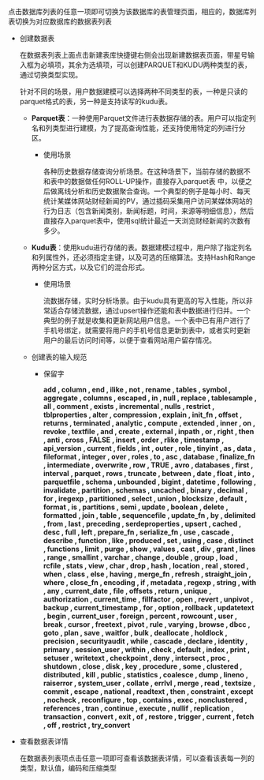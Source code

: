 点击数据库列表的任意一项即可切换为该数据库的表管理页面，相应的，数据库列表切换为对应数据库的数据表列表

* 创建数据表

  在数据表列表上面点击新建表库快捷键右侧会出现新建数据表页面，带星号输入框为必填项，其余为选填项，可以创建PARQUET和KUDU两种类型的表，通过切换类型实现。

  针对不同的场景，用户数据建模可以选择两种不同类型的表，一种是只读的parquet格式的表，另一种是支持读写的kudu表。

  * **Parquet表**：一种使用Parquet文件进行表数据存储的表。用户可以指定列名和列类型进行建模，为了提高查询性能，还支持使用特定的列进行分区。

    * 使用场景

      各种历史数据存储查询分析场景。在这种场景下，当前存储的数据不和表中的数据做任何ROLL-UP操作，直接存入parquet表 中，以便之后做离线分析和历史数据聚合查询。一个典型的例子是每小时、每天统计某媒体网站财经新闻的PV，通过插码采集用户访问某媒体网站的行为日志（包含新闻类别，新闻标题，时间，来源等明细信息），然后直接存入parquet表中，使用sql统计最近一天浏览财经新闻的次数有多少。

  * **Kudu表**：使用kudu进行存储的表。数据建模过程中，用户除了指定列名和列属性外，还必须指定主键，以及可选的压缩算法。支持Hash和Range两种分区方式，以及它们的混合形式。

    * 使用场景

      流数据存储，实时分析场景。由于kudu具有更高的写入性能，所以非常适合存储流数据，通过upsert操作还能和表中数据进行归并。一个典型的例子就是收集和更新网站用户信息。一个表中已有用户进行了手机号绑定，就需要将用户的手机号信息更新到表中，或者实时更新用户的最后访问时间等，以便于查看网站用户留存情况。

  * 创建表的输入规范

    * <a href="#keywords"></a><div id="keywords">保留字</div>
      
       **add  ,  column  ,  end  ,  ilike  ,  not  ,  rename  ,  tables  ,  symbol  ,  aggregate  ,  columns  ,  escaped  ,  in  ,  null  ,  replace  ,  tablesample  ,  all  ,  comment  ,  exists  ,  incremental  ,  nulls  ,  restrict  ,  tblproperties  ,  alter  ,  compression  ,  explain  ,  init_fn  ,  offset  ,  returns  ,  terminated  ,  analytic  ,  compute  ,  extended  ,  inner  ,  on  ,  revoke  ,  textfile  ,  and  ,  create  ,  external  ,  inpath  ,  or  ,  right  ,  then  ,  anti  ,  cross  ,  FALSE  ,  insert  ,  order  ,  rlike  ,  timestamp  ,  api_version  ,  current  ,  fields  ,  int  ,  outer  ,  role  ,  tinyint  ,  as  ,  data  ,  fileformat  ,  integer  ,  over  ,  roles  ,  to  ,  asc  ,  database  ,  finalize_fn  ,  intermediate  ,  overwrite  ,  row  ,  TRUE  ,  avro  ,  databases  ,  first  ,  interval  ,  parquet  ,  rows  ,  truncate  ,  between  ,  date  ,  float  ,  into  ,  parquetfile  ,  schema  ,  unbounded  ,  bigint  ,  datetime  ,  following  ,  invalidate  ,  partition  ,  schemas  ,  uncached  ,  binary  ,  decimal  ,  for  ,  iregexp  ,  partitioned  ,  select  ,  union  ,  blocksize  ,  default  ,  format  ,  is  ,  partitions  ,  semi  ,  update  ,  boolean  ,  delete  ,  formatted  ,  join  ,  table  ,  sequencefile  ,  update_fn  ,  by  ,  delimited  ,  from  ,  last  ,  preceding  ,  serdeproperties  ,  upsert  ,  cached  ,  desc  ,  full  ,  left  ,  prepare_fn  ,  serialize_fn  ,  use  ,  cascade  ,  describe  ,  function  ,  like  ,  produced  ,  set  ,  using  ,  case  ,  distinct  ,  functions  ,  limit  ,  purge  ,  show  ,  values  ,  cast  ,  div  ,  grant  ,  lines  ,  range  ,  smallint  ,  varchar  ,  change  ,  double  ,  group  ,  load  ,  rcfile  ,  stats  ,  view  ,  char  ,  drop  ,  hash  ,  location  ,  real  ,  stored  ,  when  ,  class  ,  else  ,  having  ,  merge_fn  ,  refresh  ,  straight_join  ,  where  ,  close_fn  ,  encoding  ,  if  ,  metadata  ,  regexp  ,  string  ,  with  ,  any  ,  current_date  ,  file  ,  offsets  ,  return  ,  unique  ,  authorization  ,  current_time  ,  fillfactor  ,  open  ,  revert  ,  unpivot  ,  backup  ,  current_timestamp  ,  for  ,  option  ,  rollback  ,  updatetext  ,  begin  ,  current_user  ,  foreign  ,  percent  ,  rowcount  ,  user  ,  break  ,  cursor  ,  freetext  ,  pivot  ,  rule  ,  varying  ,  browse  ,  dbcc  ,  goto  ,  plan  ,  save  ,  waitfor  ,  bulk  ,  deallocate  ,  holdlock  ,  precision  ,  securityaudit  ,  while  ,  cascade  ,  declare  ,  identity  ,  primary  ,  session_user  ,  within  ,  check  ,  default  ,  index  ,  print  ,  setuser  ,  writetext  ,  checkpoint  ,  deny  ,  intersect  ,  proc  ,  shutdown  ,  close  ,  disk  ,  key  ,  procedure  ,  some  ,  clustered  ,  distributed  ,  kill  ,  public  ,  statistics  ,  coalesce  ,  dump  ,  lineno  ,  raiserror  ,  system_user  ,  collate  ,  errlvl  ,  merge  ,  read  ,  textsize  ,  commit  ,  escape  ,  national  ,  readtext  ,  then  ,  constraint  ,  except  ,  nocheck  ,  reconfigure  ,  top  ,  contains  ,  exec  ,  nonclustered  ,  references  ,  tran  ,  continue  ,  execute  ,  nullif  ,  replication  ,  transaction  ,  convert  ,  exit  ,  of  ,  restore  ,  trigger  ,  current  ,  fetch  ,  off  ,  restrict  ,  try_convert**  
* 查看数据表详情

  在数据表列表项点击任意一项即可查看该数据表详情，可以查看该表每一列的类型，默认值，编码和压缩类型



